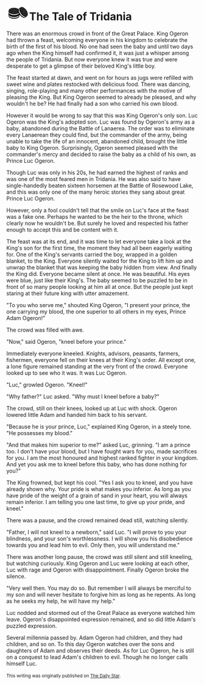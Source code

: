 # <img src="../../img/oreostacklogo.png" width="60" />The Tale of Tridania

There was an enormous crowd in front of the Great Palace. King Ogeron had thrown a feast, welcoming everyone in his kingdom to celebrate the birth of the first of his blood. No one had seen the baby and until two days ago when the King himself had confirmed it, it was just a whisper among the people of Tridania. But now everyone knew it was true and were desperate to get a glimpse of their beloved King's little boy.

The feast started at dawn, and went on for hours as jugs were refilled with sweet wine and plates restocked with delicious food. There was dancing, singing, role-playing and many other performances with the motive of pleasing the King. But King Ogeron seemed to already be pleased, and why wouldn't he be? He had finally had a son who carried his own blood.

However it would be wrong to say that this was King Ogeron's only son. Luc Ogeron was the King's adopted son. Luc was found by Ogeron's army as a baby, abandoned during the Battle of Lanaerea. The order was to eliminate every Lanaerean they could find, but the commander of the army, being unable to take the life of an innocent, abandoned child, brought the little baby to King Ogeron. Surprisingly, Ogeron seemed pleased with the commander's mercy and decided to raise the baby as a child of his own, as Prince Luc Ogeron.

Though Luc was only in his 20s, he had earned the highest of ranks and was one of the most feared men in Tridania. He was also said to have single-handedly beaten sixteen horsemen at the Battle of Rosewood Lake, and this was only one of the many heroic stories they sang about great Prince Luc Ogeron.

However, only a fool couldn't tell that the smile on Luc's face at the feast was a fake one. Perhaps he wanted to be the heir to the throne, which clearly now he wouldn't be. But surely he loved and respected his father enough to accept this and be content with it.

The feast was at its end, and it was time to let everyone take a look at the King's son for the first time, the moment they had all been eagerly waiting for. One of the King's servants carried the boy, wrapped in a golden blanket, to the King. Everyone silently waited for the King to lift him up and unwrap the blanket that was keeping the baby hidden from view. And finally the King did. Everyone became silent at once. He was beautiful. His eyes were blue, just like their King's. The baby seemed to be puzzled to be in front of so many people looking at him all at once. But the people just kept staring at their future king with utter amazement.

"To you who serve me," shouted King Ogeron, "I present your prince, the one carrying my blood, the one superior to all others in my eyes, Prince Adam Ogeron!"

The  crowd was filled with awe.

"Now," said Ogeron, "kneel before your prince."

Immediately everyone kneeled. Knights, advisors, peasants, farmers, fishermen, everyone fell on their knees at their King's order. All except one, a lone figure remained standing at the very front of the crowd. Everyone looked up to see who it was. It was Luc Ogeron.

"Luc," growled Ogeron. "Kneel!"

"Why father?" Luc asked. "Why must I kneel before a baby?"

The crowd, still on their knees, looked up at Luc with shock. Ogeron lowered little Adam and handed him back to his servant.

"Because he is your prince, Luc," explained King Ogeron, in a steely tone. "He possesses my blood."

"And that makes him superior to me?" asked Luc, grinning. "I am a prince too. I don't have your blood, but I have fought wars for you, made sacrifices for you. I am the most honoured and highest ranked fighter in your kingdom. And yet you ask me to kneel before this baby, who has done nothing for you?"

The King frowned, but kept his cool. "Yes I ask you to kneel, and you have already shown why. Your pride is what makes you inferior. As long as you have pride of the weight of a grain of sand in your heart, you will always remain inferior. I am telling you one last time, to give up your pride, and kneel."

There was a pause, and the crowd remained dead still, watching silently.

"Father, I will not kneel to a newborn," said Luc. "I will prove to you your blindness, and your son's worthlessness. I will show you his disobedience towards you and lead him to evil. Only then, you will understand me."

There was another long pause, the crowd was still silent and still kneeling, but watching curiously. King Ogeron and Luc were looking at each other, Luc with rage and Ogeron with disappointment. Finally Ogeron broke the silence.

"Very well then. You may do so. But remember I will always be merciful to my son and will never hesitate to forgive him as long as he repents. As long as he seeks my help, he will have my help."

Luc nodded and stormed out of the Great Palace as everyone watched him leave. Ogeron's disappointed expression remained, and so did little Adam's puzzled expression.

Several millennia passed by. Adam Ogeron had children, and they had children, and so on. To this day Ogeron watches over the sons and daughters of Adam and observes their deeds. As for Luc Ogeron, he is still on a conquest to lead Adam's children to evil. Though he no longer calls himself Luc.

<small>This writing was originally published on [The Daily Star](https://www.thedailystar.net/shout/fable-factory/the-tale-tridania-167281).</small>